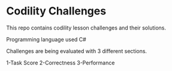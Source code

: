 # Codility Challenges

This repo contains codility lesson challenges and their solutions. 

Programming language used C#

Challenges are being evaluated with 3 different sections.

1-Task Score
2-Correctness
3-Performance

